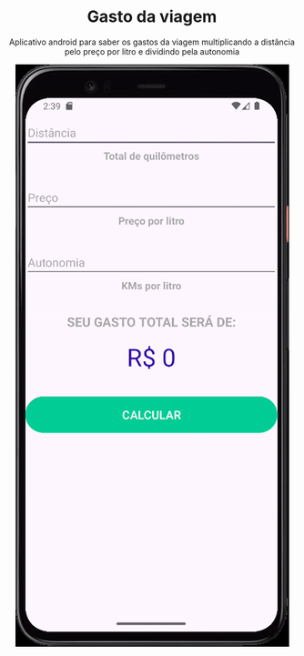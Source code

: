 <h1 align="center">Gasto da viagem</h1>
<p align="center">Aplicativo android para saber os gastos da viagem multiplicando a distância pelo preço por litro e dividindo pela autonomia</p>
<p align="center">
  <img src="AndroidEmulator-Pixel_4_API_33_55542024-07-3023-39-29-ezgif.com-video-to-gif-converter.gif" >
</p>
